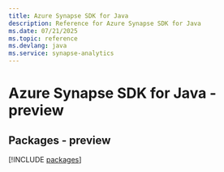 ```yaml
---
title: Azure Synapse SDK for Java
description: Reference for Azure Synapse SDK for Java
ms.date: 07/21/2025
ms.topic: reference
ms.devlang: java
ms.service: synapse-analytics
---
```

# Azure Synapse SDK for Java - preview
## Packages - preview
[!INCLUDE [packages](synapse-index.md)]